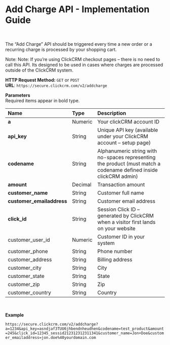 <h1>Add Charge API - Implementation Guide</h1><br>
<p>The “Add Charge” API should be triggered every time a new order or a recurring charge is processed by your shopping cart.</p>
<p>Note: Note: If you’re using ClickCRM checkout pages – there is no need to call this API. Its designed to be used in cases where charges are processed outside of the ClickCRM system.</p>
<p><strong>HTTP Request Method:</strong> <code>GET</code> or <code>POST</code><br>
<strong>URL</strong>: <code>https://secure.clickcrm.com/v2/addcharge</code><br></p>
<p><strong>Parameters</strong><br>
Required items appear in bold type.</p>
<table>
<thead>
<tr>
<th align="left">Name</th>
<th align="left">Type</th>
<th align="left">Description</th>
</tr>
</thead>
<tbody>
<tr>
<td align="left"><strong>a<strong></td>
<td align="left">Numeric</td>
<td align="left">Your clickCRM account ID</td>
</tr>
<tr>
<td align="left"><strong>api_key</strong></td>
<td align="left">String</td>
<td align="left">Unique API key (available under your ClickCRM account – setup page)</td>
</tr>
<tr>
<td align="left"><strong>codename</strong></td>
<td align="left">String</td>
<td align="left">Alphanumeric string with no-spaces representing the product (must match a codename defined inside clickCRM admin)</td>
</tr>
<tr>
<td align="left"><strong>amount</strong></td>
<td align="left">Decimal</td>
<td align="left">Transaction amount</td>
</tr>
<tr>
<td align="left"><strong>customer_name</strong></td>
<td align="left">String</td>
<td align="left">Customer full name</td>
</tr>
<tr>
<td align="left"><strong>customer_emailaddress</strong></td>
<td align="left">String</td>
<td align="left">Customer email address</td>
</tr>
<tr>
<td align="left"><strong>click_id</strong></td>
<td align="left">String</td>
<td align="left">Session Click ID – generated by ClickCRM when a visitor first lands on your website</td>
</tr>
<tr>
<td align="left">customer_user_id</td>
<td align="left">Numeric</td>
<td align="left">Customer ID in your system</td>
</tr>
<tr>
<td align="left">customer_phone</td>
<td align="left">String</td>
<td align="left">Phone number</td>
</tr>
<tr>
<td align="left">customer_address</td>
<td align="left">String</td>
<td align="left">Billing address</td>
</tr>
<tr>
<td align="left">customer_city</td>
<td align="left">String</td>
<td align="left">City</td>
</tr>
<tr>
<td align="left">customer_state</td>
<td align="left">String</td>
<td align="left">State</td>
</tr>
<tr>
<td align="left">customer_zip</td>
<td align="left">String</td>
<td align="left">Zip</td>
</tr>
<tr>
<td align="left">customer_country</td>
<td align="left">String</td>
<td align="left">Country</td>
</tr>
</tbody>
</table>
<br>
<p><strong>Example</strong></p>
<p><code>https://secure.clickcrm.com/v2/addcharge?a=1234&api_key=asndjaf3TUU6jhbendnheudhen&codename=test_product&amount=245&click_id=12345_sessid212312312311341&customer_name=Jon+Doe&customer_emailaddress=jon.doe%40yourdomain.com</code><br>
